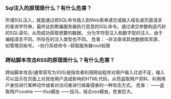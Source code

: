 ### Sql注入的原理是什么？有什么危害？
所谓SQL注入，就是通过把SQL命令插入到Web表单递交或输入域名或页面请求的查询字符串，最终达到欺骗服务器执行恶意的SQL命令。通过递交参数构造巧妙的SQL语句，从而成功获取想要的数据。
分为字符型注入和数字型的注入，由于编程语言不同，所存在的注入类型也不同。
危害：
–非法查询其他数据库资源，如管理员帐号。
–执行系统命令
–获取服务器root权限

### 跨站脚本攻击RSS的原理是什么？有什么危害？
跨站脚本攻击(通常简写为XSS)是指攻者利用网站程序对用户输入过滤不足，输入可以显示在页面上对其他用户造成影响的HTML代码，从而盗取用户资料、利用用户身份进行某种动作或者对访问者进行病毒侵害的一种攻击方式。
危害：
——盗取用户cookie
——Xss蠕虫
——挂马，结合xss蠕虫，危害巨大。
